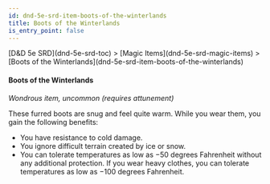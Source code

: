 ```yaml
---
id: dnd-5e-srd-item-boots-of-the-winterlands
title: Boots of the Winterlands
is_entry_point: false
---
```


<breadcrumb>
[D&D 5e SRD](dnd-5e-srd-toc) >  [Magic Items](dnd-5e-srd-magic-items) > [Boots of the Winterlands](dnd-5e-srd-item-boots-of-the-winterlands)
</breadcrumb>

#### Boots of the Winterlands

*Wondrous item, uncommon (requires attunement)*

These furred boots are snug and feel quite warm. While you wear them, you gain the following benefits:
- You have resistance to cold damage.
- You ignore difficult terrain created by ice or snow.
- You can tolerate temperatures as low as −50 degrees Fahrenheit without any additional protection. If you wear heavy clothes, you can tolerate temperatures as low as −100 degrees Fahrenheit.

